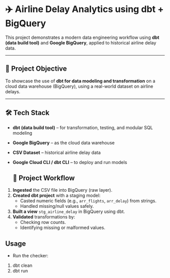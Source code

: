# ✈️ Airline Delay Analytics using dbt + BigQuery

This project demonstrates a modern data engineering workflow using **dbt (data build tool)** and **Google BigQuery**, applied to historical airline delay data.

---

## 📌 Project Objective

To showcase the use of **dbt for data modeling and transformation** on a cloud data warehouse (BigQuery), using a real-world dataset on airline delays.

---

## 🛠️ Tech Stack

- **dbt (data build tool)** – for transformation, testing, and modular SQL modeling
- **Google BigQuery** – as the cloud data warehouse
- **CSV Dataset** – historical airline delay data
- **Google Cloud CLI / dbt CLI** – to deploy and run models

  ## 🚀 Project Workflow

1. **Ingested** the CSV file into BigQuery (raw layer).
2. **Created dbt project** with a staging model:
   - Casted numeric fields (e.g., `arr_flights`, `arr_delay`) from strings.
   - Handled missing/null values safely.
3. **Built a view** `stg_airline_delay` in BigQuery using dbt.
4. **Validated** transformations by:
   - Checking row counts.
   - Identifying missing or malformed values.
  
##     Usage

- Run the checker:
 1. dbt clean
 2. dbt run
